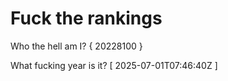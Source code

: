# Fuck the rankings

Who the hell am I?
{ 20228100 }

What fucking year is it?
[ 2025-07-01T07:46:40Z ]
